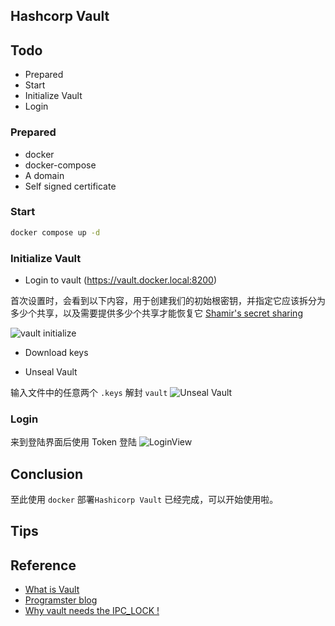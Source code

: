 ## Hashcorp Vault

## Todo

- Prepared
- Start
- Initialize Vault
- Login

### Prepared

- docker
- docker-compose
- A domain
- Self signed certificate

### Start

```sh
docker compose up -d
```

### Initialize Vault

- Login to vault (https://vault.docker.local:8200)

首次设置时，会看到以下内容，用于创建我们的初始根密钥，并指定它应该拆分为多少个共享，以及需要提供多少个共享才能恢复它 [Shamir's secret sharing](https://en.wikipedia.org/wiki/Shamir%27s_secret_sharing)

![vault initialize](https://githubfast.com/img/20241214163414.png)

- Download keys

- Unseal Vault

输入文件中的任意两个 `.keys` 解封 `vault`
![Unseal Vault](https://githubfast.com/img/20241214164543.png)


### Login

来到登陆界面后使用 Token 登陆
![LoginView](https://githubfast.com/img/20241214164833.png)

## Conclusion

至此使用 `docker` 部署`Hashicorp Vault` 已经完成，可以开始使用啦。

## Tips
## Reference

- [What is Vault](https://developer.hashicorp.com/vault/docs/what-is-vault)
- [Programster blog](https://blog.programster.org/deploy-hashicorp-vault-through-docker)
- [Why vault needs the IPC_LOCK !](https://stackoverflow.com/questions/50031086/why-does-vault-by-hashicorp-require-the-ipc-lock-capability-to-be-enabled)